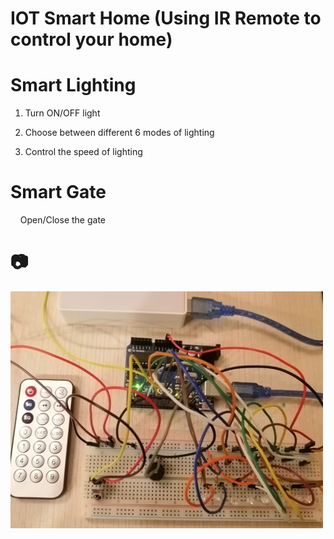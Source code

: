 # IOT Smart Home (Using IR Remote to control your home) 

# Smart Lighting
1. Turn ON/OFF light

2. Choose between different 6 modes of lighting

3. Control the speed of lighting

# Smart Gate
&nbsp;&nbsp;&nbsp;&nbsp;Open/Close the gate

# 📷
<img width="500" src="./img/1.jpeg">
